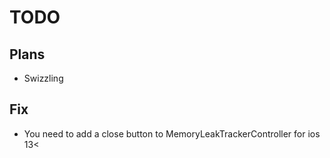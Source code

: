 # TODO

## Plans
* Swizzling

## Fix
* You need to add a close button to MemoryLeakTrackerController for ios 13<
